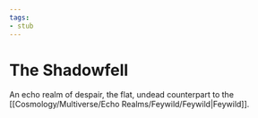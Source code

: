```yaml
---
tags:
- stub
---
```

# The Shadowfell

An echo realm of despair, the flat, undead counterpart to the [[Cosmology/Multiverse/Echo Realms/Feywild/Feywild|Feywild]]. 

